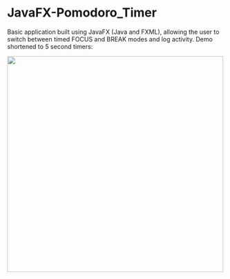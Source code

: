 # JavaFX-Pomodoro_Timer

<p>Basic application built using JavaFX (Java and FXML), allowing the user to switch between timed FOCUS and BREAK modes and log activity. 
Demo shortened to 5 second timers:</p>

<div>
<img align="center" height= "500px" width="500px" src="https://user-images.githubusercontent.com/95099173/182819783-6036c935-f25b-44e3-8e6e-43d1b7dba3b0.gif" />
</div>




